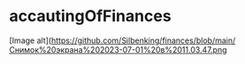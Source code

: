 # accautingOfFinances
[Image alt](https://github.com/Silbenking/finances/blob/main/Снимок%20экрана%202023-07-01%20в%2011.03.47.png

